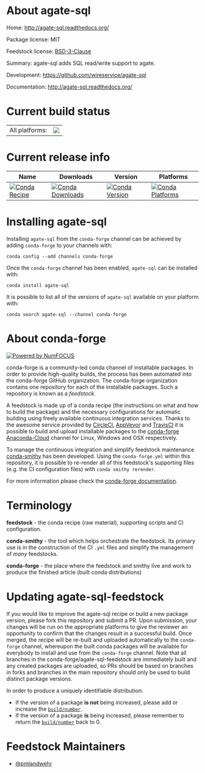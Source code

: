 About agate-sql
===============

Home: http://agate-sql.readthedocs.org/

Package license: MIT

Feedstock license: [BSD-3-Clause](https://github.com/conda-forge/agate-sql-feedstock/blob/master/LICENSE.txt)

Summary: agate-sql adds SQL read/write support to agate.

Development: https://github.com/wireservice/agate-sql

Documentation: http://agate-sql.readthedocs.org/

Current build status
====================


<table><tr><td>All platforms:</td>
    <td>
      <a href="https://dev.azure.com/conda-forge/feedstock-builds/_build/latest?definitionId=2661&branchName=master">
        <img src="https://dev.azure.com/conda-forge/feedstock-builds/_apis/build/status/agate-sql-feedstock?branchName=master">
      </a>
    </td>
  </tr>
</table>

Current release info
====================

| Name | Downloads | Version | Platforms |
| --- | --- | --- | --- |
| [![Conda Recipe](https://img.shields.io/badge/recipe-agate--sql-green.svg)](https://anaconda.org/conda-forge/agate-sql) | [![Conda Downloads](https://img.shields.io/conda/dn/conda-forge/agate-sql.svg)](https://anaconda.org/conda-forge/agate-sql) | [![Conda Version](https://img.shields.io/conda/vn/conda-forge/agate-sql.svg)](https://anaconda.org/conda-forge/agate-sql) | [![Conda Platforms](https://img.shields.io/conda/pn/conda-forge/agate-sql.svg)](https://anaconda.org/conda-forge/agate-sql) |

Installing agate-sql
====================

Installing `agate-sql` from the `conda-forge` channel can be achieved by adding `conda-forge` to your channels with:

```
conda config --add channels conda-forge
```

Once the `conda-forge` channel has been enabled, `agate-sql` can be installed with:

```
conda install agate-sql
```

It is possible to list all of the versions of `agate-sql` available on your platform with:

```
conda search agate-sql --channel conda-forge
```


About conda-forge
=================

[![Powered by NumFOCUS](https://img.shields.io/badge/powered%20by-NumFOCUS-orange.svg?style=flat&colorA=E1523D&colorB=007D8A)](http://numfocus.org)

conda-forge is a community-led conda channel of installable packages.
In order to provide high-quality builds, the process has been automated into the
conda-forge GitHub organization. The conda-forge organization contains one repository
for each of the installable packages. Such a repository is known as a *feedstock*.

A feedstock is made up of a conda recipe (the instructions on what and how to build
the package) and the necessary configurations for automatic building using freely
available continuous integration services. Thanks to the awesome service provided by
[CircleCI](https://circleci.com/), [AppVeyor](https://www.appveyor.com/)
and [TravisCI](https://travis-ci.com/) it is possible to build and upload installable
packages to the [conda-forge](https://anaconda.org/conda-forge)
[Anaconda-Cloud](https://anaconda.org/) channel for Linux, Windows and OSX respectively.

To manage the continuous integration and simplify feedstock maintenance
[conda-smithy](https://github.com/conda-forge/conda-smithy) has been developed.
Using the ``conda-forge.yml`` within this repository, it is possible to re-render all of
this feedstock's supporting files (e.g. the CI configuration files) with ``conda smithy rerender``.

For more information please check the [conda-forge documentation](https://conda-forge.org/docs/).

Terminology
===========

**feedstock** - the conda recipe (raw material), supporting scripts and CI configuration.

**conda-smithy** - the tool which helps orchestrate the feedstock.
                   Its primary use is in the construction of the CI ``.yml`` files
                   and simplify the management of *many* feedstocks.

**conda-forge** - the place where the feedstock and smithy live and work to
                  produce the finished article (built conda distributions)


Updating agate-sql-feedstock
============================

If you would like to improve the agate-sql recipe or build a new
package version, please fork this repository and submit a PR. Upon submission,
your changes will be run on the appropriate platforms to give the reviewer an
opportunity to confirm that the changes result in a successful build. Once
merged, the recipe will be re-built and uploaded automatically to the
`conda-forge` channel, whereupon the built conda packages will be available for
everybody to install and use from the `conda-forge` channel.
Note that all branches in the conda-forge/agate-sql-feedstock are
immediately built and any created packages are uploaded, so PRs should be based
on branches in forks and branches in the main repository should only be used to
build distinct package versions.

In order to produce a uniquely identifiable distribution:
 * If the version of a package **is not** being increased, please add or increase
   the [``build/number``](https://docs.conda.io/projects/conda-build/en/latest/resources/define-metadata.html#build-number-and-string).
 * If the version of a package **is** being increased, please remember to return
   the [``build/number``](https://docs.conda.io/projects/conda-build/en/latest/resources/define-metadata.html#build-number-and-string)
   back to 0.

Feedstock Maintainers
=====================

* [@pmlandwehr](https://github.com/pmlandwehr/)

